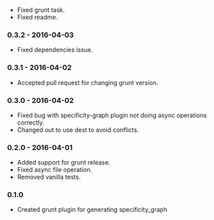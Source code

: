 - Fixed grunt task.
- Fixed readme.

### 0.3.2 - 2016-04-03
- Fixed dependencies issue.

### 0.3.1 - 2016-04-02
- Accepted pull request for changing grunt version.

### 0.3.0 - 2016-04-02
- Fixed bug with specificity-graph plugin not doing async operations correctly.
- Changed out to use dest to avoid conflicts.

### 0.2.0 - 2016-04-01
- Added support for grunt release.
- Fixed async file operation.
- Removed vanilla tests.

### 0.1.0
- Created grunt plugin for generating specificity_graph
